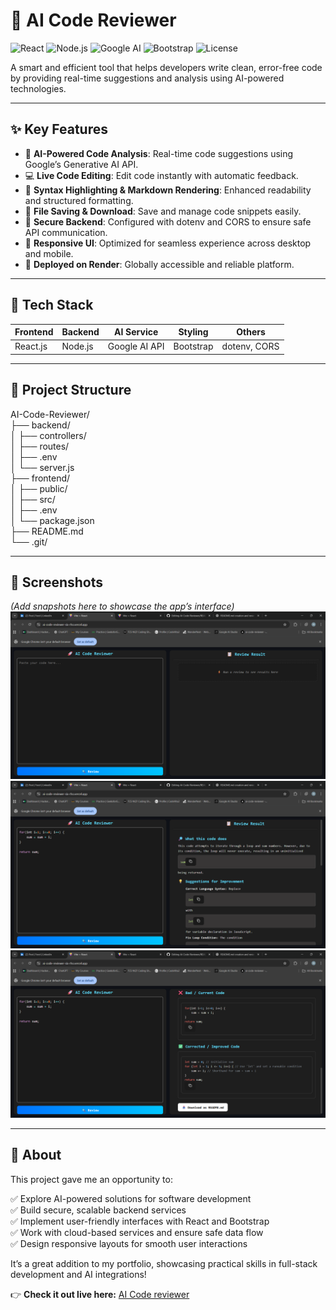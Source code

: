 # 🤖 AI Code Reviewer

![React](https://img.shields.io/badge/Frontend-React-blue)
![Node.js](https://img.shields.io/badge/Backend-Node.js-green)
![Google AI](https://img.shields.io/badge/AI-Google%20Generative-blueviolet)
![Bootstrap](https://img.shields.io/badge/Styling-Bootstrap-purple)
![License](https://img.shields.io/badge/License-MIT-lightgrey)

A smart and efficient tool that helps developers write clean, error-free code by providing real-time suggestions and analysis using AI-powered technologies.

---

## ✨ Key Features

- 🤖 **AI-Powered Code Analysis**: Real-time code suggestions using Google’s Generative AI API.
- 💻 **Live Code Editing**: Edit code instantly with automatic feedback.
- 📜 **Syntax Highlighting & Markdown Rendering**: Enhanced readability and structured formatting.
- 📂 **File Saving & Download**: Save and manage code snippets easily.
- 🔐 **Secure Backend**: Configured with dotenv and CORS to ensure safe API communication.
- 📱 **Responsive UI**: Optimized for seamless experience across desktop and mobile.
- 🚀 **Deployed on Render**: Globally accessible and reliable platform.

---

## 🧰 Tech Stack

| Frontend   | Backend     | AI Service        | Styling   | Others  |
|------------|-------------|-----------------|-----------|--------|
| React.js   | Node.js     | Google AI API   | Bootstrap | dotenv, CORS |

---

## 📂 Project Structure

AI-Code-Reviewer/      
├── backend/        
│ ├── controllers/      
│ ├── routes/       
│ ├── .env       
│ └── server.js       
├── frontend/      
│ ├── public/      
│ ├── src/      
│ ├── .env      
│ └── package.json     
├── README.md      
└── .git/      



---

## 📸 Screenshots

_(Add snapshots here to showcase the app’s interface)_  
![AI Code Reviewer Dashboard](frontend/src/assets/AI%20code%20reviewer%20dashboard.png)  
![Code Editing Interface](frontend/src/assets/code%20editing%20interface.png)  
![Markdown Preview](frontend/src/assets/Review%20Bad%20code%20into%20Corrected%20Code.png)

---

## 📄 About

This project gave me an opportunity to:

✅ Explore AI-powered solutions for software development  
✅ Build secure, scalable backend services  
✅ Implement user-friendly interfaces with React and Bootstrap  
✅ Work with cloud-based services and ensure safe data flow  
✅ Design responsive layouts for smooth user interactions

It’s a great addition to my portfolio, showcasing practical skills in full-stack development and AI integrations!

👉 **Check it out live here:** [AI Code reviewer](https://ai-code-reviewer-six-rho.vercel.app/)



